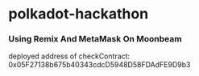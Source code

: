 # polkadot-hackathon

### Using Remix And MetaMask On Moonbeam

deployed address of checkContract: 0x05F27138b675b40343cdcD5948D58FDAdFE9D9b3